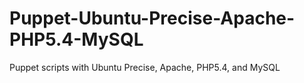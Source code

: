 Puppet-Ubuntu-Precise-Apache-PHP5.4-MySQL
=========================================

Puppet scripts with Ubuntu Precise, Apache, PHP5.4, and MySQL
